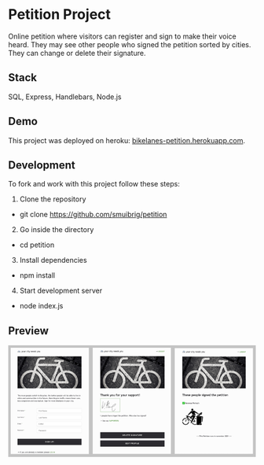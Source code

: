 # Petition Project

Online petition where visitors can register and sign to make their voice heard.
They may see other people who signed the petition sorted by cities.
They can change or delete their signature.

## Stack

SQL, Express, Handlebars, Node.js

## Demo

This project was deployed on heroku: [bikelanes-petition.herokuapp.com](https://more-bikelanes-petition.herokuapp.com/).

## Development

To fork and work with this project follow these steps:

1. Clone the repository

-   git clone https://github.com/smuibrig/petition

2. Go inside the directory

-   cd petition

3. Install dependencies

-   npm install

4. Start development server

-   node index.js

## Preview

<img src="./public/images/example.png" style="margin-left:auto; margin-right:auto;" />
